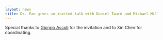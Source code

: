 ```yaml
---
layout: news
title: Dr. Fan gives an invited talk with Daniel Tward and Michael Miller on Multi-scale representations of the molecular and tissue continuum at the BICCN morphology working group meeting.
---
```


Special thanks to <a href="https://krasnow1.gmu.edu/cn3/ascoli/">Giorgio Ascoli</a> for the invitation and to Xin Chen for coordinating. 


